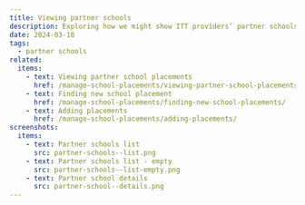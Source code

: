 ```yaml
---
title: Viewing partner schools
description: Exploring how we might show ITT providers’ partner schools
date: 2024-03-18
tags:
  - partner schools
related:
  items:
    - text: Viewing partner school placements
      href: /manage-school-placements/viewing-partner-school-placements/
    - text: Finding new school placement
      href: /manage-school-placements/finding-new-school-placements/
    - text: Adding placements
      href: /manage-school-placements/adding-placements/
screenshots:
  items:
    - text: Partner schools list
      src: partner-schools--list.png
    - text: Partner schools list - empty
      src: partner-schools--list-empty.png
    - text: Partner school details
      src: partner-school--details.png
---
```

